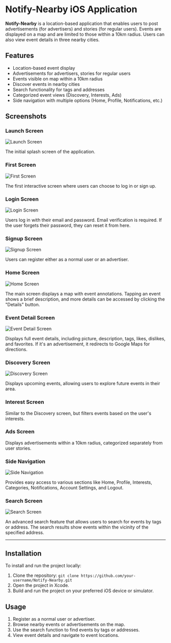 # Notify-Nearby iOS Application

**Notify-Nearby** is a location-based application that enables users to post advertisements (for advertisers) and stories (for regular users). Events are displayed on a map and are limited to those within a 10km radius. Users can also view event details in three nearby cities.

## Features
- Location-based event display
- Advertisements for advertisers, stories for regular users
- Events visible on map within a 10km radius
- Discover events in nearby cities
- Search functionality for tags and addresses
- Categorized event views (Discovery, Interests, Ads)
- Side navigation with multiple options (Home, Profile, Notifications, etc.)

## Screenshots

### Launch Screen
![Launch Screen](https://dl.dropboxusercontent.com/s/xa4k7vxxsx5o3yw/launch%20screen.png?dl=0)

The initial splash screen of the application.

### First Screen
![First Screen](https://dl.dropboxusercontent.com/s/ph2gj82dd7u85nv/login%20screen.png?dl=0)

The first interactive screen where users can choose to log in or sign up.

### Login Screen
![Login Screen](https://dl.dropboxusercontent.com/s/jtg0xgqun2a08il/login.png?dl=0)

Users log in with their email and password. Email verification is required. If the user forgets their password, they can reset it from here.

### Signup Screen
![Signup Screen](https://dl.dropboxusercontent.com/s/7sztzs6za8866ru/signup.png?dl=0)

Users can register either as a normal user or an advertiser.

### Home Screen
![Home Screen](https://dl.dropboxusercontent.com/s/ev97gbmy4belfo1/event%20selection%20.png?dl=0)

The main screen displays a map with event annotations. Tapping an event shows a brief description, and more details can be accessed by clicking the "Details" button.

### Event Detail Screen
![Event Detail Screen](https://dl.dropboxusercontent.com/s/zdc0ggxtkgzlurk/event%20detail.png?dl=0)

Displays full event details, including picture, description, tags, likes, dislikes, and favorites. If it's an advertisement, it redirects to Google Maps for directions.

### Discovery Screen
![Discovery Screen](https://dl.dropboxusercontent.com/s/7h6v67703a4itqi/discovery.png?dl=0)

Displays upcoming events, allowing users to explore future events in their area.

### Interest Screen
Similar to the Discovery screen, but filters events based on the user's interests.

### Ads Screen
Displays advertisements within a 10km radius, categorized separately from user stories.

### Side Navigation
![Side Navigation](https://dl.dropboxusercontent.com/s/wackg9i0j0w62sf/side%20nav.png?dl=0)

Provides easy access to various sections like Home, Profile, Interests, Categories, Notifications, Account Settings, and Logout.

### Search Screen
![Search Screen](https://dl.dropboxusercontent.com/s/jazeprb5edqf2w3/search.png?dl=0)

An advanced search feature that allows users to search for events by tags or address. The search results show events within the vicinity of the specified address.

---

## Installation
To install and run the project locally:
1. Clone the repository: `git clone https://github.com/your-username/Notify-Nearby.git`
2. Open the project in Xcode.
3. Build and run the project on your preferred iOS device or simulator.

## Usage
1. Register as a normal user or advertiser.
2. Browse nearby events or advertisements on the map.
3. Use the search function to find events by tags or addresses.
4. View event details and navigate to event locations.
